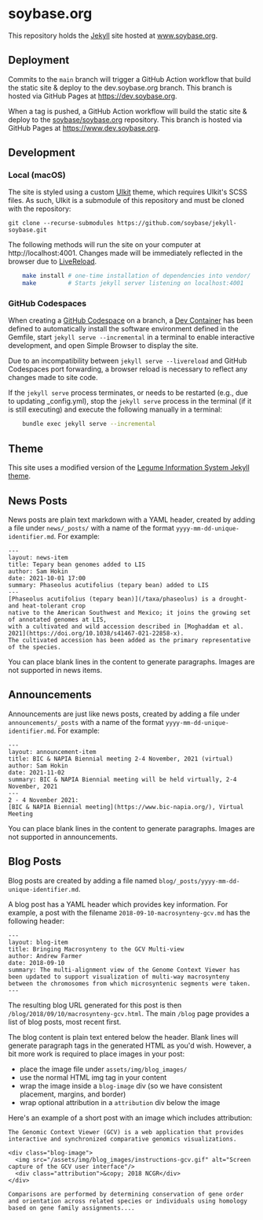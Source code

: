 # soybase.org
This repository holds the [Jekyll](https://jekyllrb.com/) site hosted at www.soybase.org.

## Deployment
Commits to the `main` branch will trigger a GitHub Action workflow that build the static site & deploy to the dev.soybase.org branch.
This branch is hosted via GitHub Pages at https://dev.soybase.org.

When a tag is pushed, a GitHub Action workflow will build the static site & deploy to the [soybase/soybase.org](https://github.com/soybase/soybase.org) repository.
This branch is hosted via GitHub Pages at https://www.dev.soybase.org.

## Development
### Local (macOS)
The site is styled using a custom [UIkit](https://getuikit.com/) theme, which requires UIkit's SCSS files.
As such, UIkit is a submodule of this repository and must be cloned with the repository:
```console
git clone --recurse-submodules https://github.com/soybase/jekyll-soybase.git
```

The following methods will run the site on your computer at http://localhost:4001.
Changes made will be immediately reflected in the browser due to [LiveReload](http://livereload.com/).

```sh
    make install # one-time installation of dependencies into vendor/
    make         # Starts jekyll server listening on localhost:4001
```

### GitHub Codespaces
When creating a [GitHub Codespace](https://github.com/features/codespaces) on a branch, a [Dev Container](https://containers.dev/) has been defined to automatically install the software environment defined in the Gemfile, start `jekyll serve --incremental` in a terminal to enable interactive development, and open Simple Browser to display the site.

Due to an incompatibility between `jekyll serve --livereload` and GitHub Codespaces port forwarding, a browser reload is necessary to reflect any changes made to site code.

If the `jekyll serve` process terminates, or needs to be restarted (e.g., due to updating _config.yml), stop the `jekyll serve` process in the terminal (if it is still executing) and execute the following manually in a terminal:

```sh
    bundle exec jekyll serve --incremental
```

## Theme
This site uses a modified version of the [Legume Information System Jekyll theme](https://github.com/legumeinfo/jekyll-theme-legumeinfo).

## News Posts
News posts are plain text markdown with a YAML header, created by adding a file under `news/_posts/` with a name of the format `yyyy-mm-dd-unique-identifier.md`.
For example:
```
---
layout: news-item
title: Tepary bean genomes added to LIS
author: Sam Hokin
date: 2021-10-01 17:00
summary: Phaseolus acutifolius (tepary bean) added to LIS
---
[Phaseolus acutifolius (tepary bean)](/taxa/phaseolus) is a drought- and heat-tolerant crop
native to the American Southwest and Mexico; it joins the growing set of annotated genomes at LIS,
with a cultivated and wild accession described in [Moghaddam et al. 2021](https://doi.org/10.1038/s41467-021-22858-x).
The cultivated accession has been added as the primary representative of the species.
```
You can place blank lines in the content to generate paragraphs. Images are not supported in news items.

## Announcements
Announcements are just like news posts, created by adding a file under `announcements/_posts` with a name of the format `yyyy-mm-dd-unique-identifier.md`.
For example:
```
---
layout: announcement-item
title: BIC & NAPIA Biennial meeting 2-4 November, 2021 (virtual)
author: Sam Hokin
date: 2021-11-02
summary: BIC & NAPIA Biennial meeting will be held virtually, 2-4 November, 2021
---
2 - 4 November 2021:
[BIC & NAPIA Biennial meeting](https://www.bic-napia.org/), Virtual Meeting
```
You can place blank lines in the content to generate paragraphs. Images are not supported in announcements.

## Blog Posts
Blog posts are created by adding a file named `blog/_posts/yyyy-mm-dd-unique-identifier.md`.

A blog post has a YAML header which provides key information. For example, a post with the filename `2018-09-10-macrosynteny-gcv.md` has the following header:
```
---
layout: blog-item
title: Bringing Macrosynteny to the GCV Multi-view
author: Andrew Farmer
date: 2018-09-10
summary: The multi-alignment view of the Genome Context Viewer has been updated to support visualization of multi-way macrosynteny between the chromosomes from which microsyntenic segments were taken.
---
```
The resulting blog URL generated for this post is then `/blog/2018/09/10/macrosynteny-gcv.html`. The main `/blog` page provides a list of blog posts, most recent first.

The blog content is plain text entered below the header. Blank lines will generate paragraph tags in the generated HTML as you'd wish. However, a bit more work is required to place
images in your post:

 - place the image file under `assets/img/blog_images/`
 - use the normal HTML img tag in your content
 - wrap the image inside a `blog-image` div (so we have consistent placement, margins, and border)
 - wrap optional attribution in a `attribution` div below the image
 
Here's an example of a short post with an image which includes attribution:
```
The Genomic Context Viewer (GCV) is a web application that provides interactive and synchronized comparative genomics visualizations.

<div class="blog-image">
  <img src="/assets/img/blog_images/instructions-gcv.gif" alt="Screen capture of the GCV user interface"/>
  <div class="attribution">&copy; 2018 NCGR</div>
</div>

Comparisons are performed by determining conservation of gene order and orientation across related species or individuals using homology based on gene family assignments....
```
